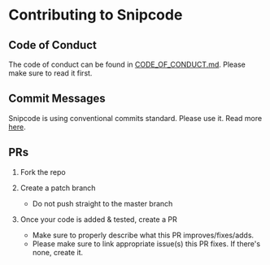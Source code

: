 # Contributing to Snipcode

## Code of Conduct

The code of conduct can be found in [CODE_OF_CONDUCT.md](CODE_OF_CONDUCT.md). Please make sure to read it first.

## Commit Messages

Snipcode is using conventional commits standard. Please use it. Read more [here](https://www.conventionalcommits.org/en/v1.0.0/).

## PRs

1. Fork the repo
2. Create a patch branch

   - Do not push straight to the master branch

3. Once your code is added & tested, create a PR

   - Make sure to properly describe what this PR improves/fixes/adds.
   - Please make sure to link appropriate issue(s) this PR fixes. If there's none, create it.
